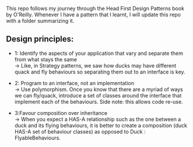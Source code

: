 This repo follows my journey through the Head First Design Patterns book by O'Reilly. 
Whenever I have a pattern that I learnt, I will update this repo with a folder summarizing it.

## Design principles:
- 1: Identify the aspects of your application that vary and separate them from what stays the same <br />
-> Like, in Strategy patterns, we saw how ducks may have different quack and fly behaviours so separating them out to an interface is key.

- 2: Program to an interface, not an implementation <br />
-> Use polymorphism. Once you know that there are a myriad of ways we can fly/quack, introduce a set of classes around the interface that implement each of the behaviours.
Side note: this allows code re-use.

- 3:Favour composition over inheritance <br />
-> When you expect a HAS-A relationship such as the one between a duck and its flying behaviours, it is better to create a composition (duck HAS-A set of behaviour classes) as opposed to Duck : FlyableBehaviours.
